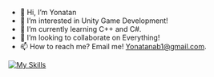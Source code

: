 - 👋 Hi, I’m Yonatan
- 👀 I’m interested in Unity Game Development!
- 🌱 I’m currently learning C++ and C#.
- 💞️ I’m looking to collaborate on Everything!
- 📫 How to reach me? Email me! Yonatanab1@gmail.com.

[![My Skills](https://skillicons.dev/icons?i=js,html,css,bash,blender,c,cs,cpp,clion,cmake,discord,docker,dotnet,fastapi,flask,git,github,gmail,instagram,linux,lua,md,mint,mongodb,mysql,nodejs,notion,npm,obsidian,postgres,postman,powershell,pycharm,py,pytorch,qt,rabbitmq,regex,rider,robloxstudio,sqlite,sketchup,tensorflow,ts,twitter,unity,unreal,vim,vercel,vite,vscode,vscodium,windows)](https://skillicons.dev)

<!---
22tooty2/22tooty2 is a ✨ special ✨ repository because its `README.md` (this file) appears on your GitHub profile.
You can click the Preview link to take a look at your changes.
--->
